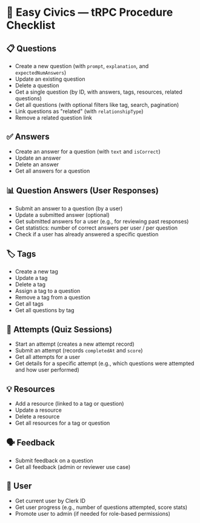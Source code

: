 # 🧠 Easy Civics — tRPC Procedure Checklist

## 📋 Questions

- Create a new question (with `prompt`, `explanation`, and `expectedNumAnswers`)
- Update an existing question
- Delete a question
- Get a single question (by ID, with answers, tags, resources, related questions)
- Get all questions (with optional filters like tag, search, pagination)
- Link questions as "related" (with `relationshipType`)
- Remove a related question link

## ✅ Answers

- Create an answer for a question (with `text` and `isCorrect`)
- Update an answer
- Delete an answer
- Get all answers for a question

## 📊 Question Answers (User Responses)

- Submit an answer to a question (by a user)
- Update a submitted answer (optional)
- Get submitted answers for a user (e.g., for reviewing past responses)
- Get statistics: number of correct answers per user / per question
- Check if a user has already answered a specific question

## 🏷️ Tags

- Create a new tag
- Update a tag
- Delete a tag
- Assign a tag to a question
- Remove a tag from a question
- Get all tags
- Get all questions by tag

## 🧠 Attempts (Quiz Sessions)

- Start an attempt (creates a new attempt record)
- Submit an attempt (records `completedAt` and `score`)
- Get all attempts for a user
- Get details for a specific attempt (e.g., which questions were attempted and how user performed)

## 💡 Resources

- Add a resource (linked to a tag or question)
- Update a resource
- Delete a resource
- Get all resources for a tag or question

## 🗣️ Feedback

- Submit feedback on a question
- Get all feedback (admin or reviewer use case)

## 👤 User

- Get current user by Clerk ID
- Get user progress (e.g., number of questions attempted, score stats)
- Promote user to admin (if needed for role-based permissions)
